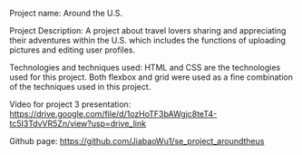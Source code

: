 Project name: Around the U.S.

Project Description:
A project about travel lovers sharing and appreciating their adventures within the U.S. which includes the functions of uploading pictures and editing user profiles.

Technologies and techniques used:
HTML and CSS are the technologies used for this project. Both flexbox and grid were used as a fine combination of the techniques used in this project.

Video for project 3 presentation:
https://drive.google.com/file/d/1ozHoTF3bAWgjc8teT4-tc5I3TdvVR5Zn/view?usp=drive_link

Github page:
https://github.com/JiabaoWu1/se_project_aroundtheus
